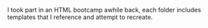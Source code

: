 I took part in an HTML bootcamp awhile back, each folder includes templates that I reference and attempt to recreate.
